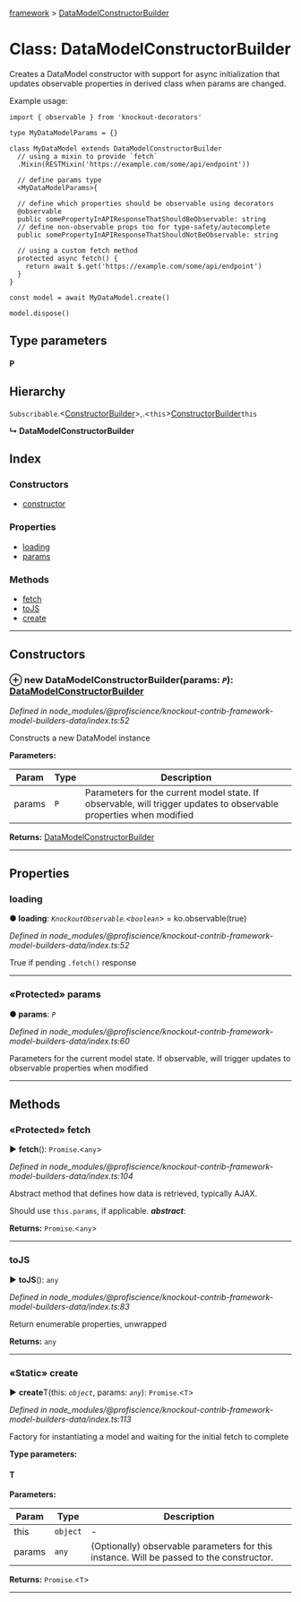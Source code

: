 [framework](../README.md) > [DataModelConstructorBuilder](../classes/datamodelconstructorbuilder.md)



# Class: DataModelConstructorBuilder


Creates a DataModel constructor with support for async initialization that updates observable properties in derived class when params are changed.

Example usage:

    import { observable } from 'knockout-decorators'

    type MyDataModelParams = {}

    class MyDataModel extends DataModelConstructorBuilder
      // using a mixin to provide `fetch`
      .Mixin(RESTMixin('https://example.com/some/api/endpoint'))

      // define params type
      <MyDataModelParams>{

      // define which properties should be observable using decorators
      @observable
      public somePropertyInAPIResponseThatShouldBeObservable: string
      // define non-observable props too for type-safety/autocomplete
      public somePropertyInAPIResponseThatShouldNotBeObservable: string

      // using a custom fetch method
      protected async fetch() {
        return await $.get('https://example.com/some/api/endpoint')
      }
    }

    const model = await MyDataModel.create()

    model.dispose()

## Type parameters
#### P 
## Hierarchy


 `Subscribable`.<[ConstructorBuilder](constructorbuilder.md)>,.<`this`>[ConstructorBuilder](constructorbuilder.md)`this`

**↳ DataModelConstructorBuilder**







## Index

### Constructors

* [constructor](datamodelconstructorbuilder.md#constructor)


### Properties

* [loading](datamodelconstructorbuilder.md#loading)
* [params](datamodelconstructorbuilder.md#params)


### Methods

* [fetch](datamodelconstructorbuilder.md#fetch)
* [toJS](datamodelconstructorbuilder.md#tojs)
* [create](datamodelconstructorbuilder.md#create)



---
## Constructors
<a id="constructor"></a>


### ⊕ **new DataModelConstructorBuilder**(params: *`P`*): [DataModelConstructorBuilder](datamodelconstructorbuilder.md)


*Defined in node_modules/@profiscience/knockout-contrib-framework-model-builders-data/index.ts:52*



Constructs a new DataModel instance


**Parameters:**

| Param | Type | Description |
| ------ | ------ | ------ |
| params | `P`   |  Parameters for the current model state. If observable, will trigger updates to observable properties when modified |





**Returns:** [DataModelConstructorBuilder](datamodelconstructorbuilder.md)

---


## Properties
<a id="loading"></a>

###  loading

**●  loading**:  *`KnockoutObservable`.<`boolean`>*  =  ko.observable(true)

*Defined in node_modules/@profiscience/knockout-contrib-framework-model-builders-data/index.ts:52*



True if pending `.fetch()` response




___

<a id="params"></a>

### «Protected» params

**●  params**:  *`P`* 

*Defined in node_modules/@profiscience/knockout-contrib-framework-model-builders-data/index.ts:60*



Parameters for the current model state. If observable, will trigger updates to observable properties when modified




___


## Methods
<a id="fetch"></a>

### «Protected» fetch

► **fetch**(): `Promise`.<`any`>



*Defined in node_modules/@profiscience/knockout-contrib-framework-model-builders-data/index.ts:104*



Abstract method that defines how data is retrieved, typically AJAX.

Should use `this.params`, if applicable.
*__abstract__*: 





**Returns:** `Promise`.<`any`>





___

<a id="tojs"></a>

###  toJS

► **toJS**(): `any`



*Defined in node_modules/@profiscience/knockout-contrib-framework-model-builders-data/index.ts:83*



Return enumerable properties, unwrapped




**Returns:** `any`





___

<a id="create"></a>

### «Static» create

► **create**T(this: *`object`*, params: *`any`*): `Promise`.<`T`>



*Defined in node_modules/@profiscience/knockout-contrib-framework-model-builders-data/index.ts:113*



Factory for instantiating a model and waiting for the initial fetch to complete


**Type parameters:**

#### T 
**Parameters:**

| Param | Type | Description |
| ------ | ------ | ------ |
| this | `object`   |  - |
| params | `any`   |  (Optionally) observable parameters for this instance. Will be passed to the constructor. |





**Returns:** `Promise`.<`T`>





___


